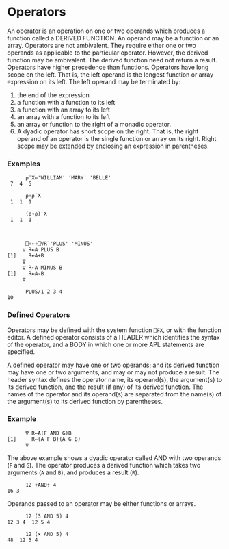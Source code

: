 # Operators

An operator is an operation on one or two operands which produces a function called a DERIVED FUNCTION. An operand may be a function or an array.  Operators are not ambivalent.  They require either one or two operands as applicable to the particular operator.  However, the derived function may be ambivalent.  The derived function need not return a result.  Operators have higher precedence than functions.  Operators have long scope on the left.  That is, the left operand is the longest function or array expression on its left.  The left operand may be terminated by:

1. the end of the expression
2. a function with a function to its left
3. a function with an array to its left
4. an array with a function to its left
5. an array or function to the right of a monadic operator.
6. A dyadic operator has short scope on the right.  That is, the right operand of an operator is the single function or array on its right. Right scope may be extended by enclosing an expression in parentheses.
### Examples
```apl
      ⍴¨X←'WILLIAM' 'MARY' 'BELLE'
 7  4  5
 
      ⍴∘⍴¨X
 1  1  1
 
      (⍴∘⍴)¨X
 1  1  1
```
```apl

 
      ⎕∘←∘⎕VR¨'PLUS' 'MINUS'
     ∇ R←A PLUS B
[1]    R←A+B
     ∇
     ∇ R←A MINUS B
[1]    R←A-B
     ∇
 
      PLUS/1 2 3 4
10
```

### Defined Operators

Operators may be defined with the system function `⎕FX`, or with the function editor. A defined operator consists of a HEADER which identifies the syntax of the operator, and a BODY in which one or more APL statements are specified.

A defined operator may have one or two operands; and its derived function may have one or two arguments, and may or may not produce a result. The header syntax defines the operator name, its operand(s), the argument(s) to its derived function, and the result (if any) of its derived function. The names of the operator and its operand(s) are separated from the name(s) of the argument(s) to its derived function by parentheses.

### Example
```apl
      ∇ R←A(F AND G)B
[1]     R←(A F B)(A G B)
      ∇
```

The above example shows a dyadic operator called AND with two operands (`F` and `G`). The operator produces a derived function which takes two arguments (`A` and `B`), and produces a result (`R`).
```apl
      12 +AND÷ 4
16 3
```

Operands passed to an operator may be either functions or arrays.
```apl
      12 (3 AND 5) 4
12 3 4  12 5 4
 
      12 (× AND 5) 4
48  12 5 4
```
